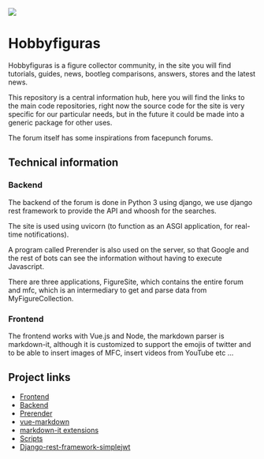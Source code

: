 ![](https://i.imgur.com/woEBLxs.png)

# Hobbyfiguras
Hobbyfiguras is a figure collector community, in the site you will find tutorials, guides, news, bootleg comparisons, answers, stores and the latest news.

This repository is a central information hub, here you will find the links to the main code repositories, right now the source code for the site is very specific for our particular needs, but in the future it could be made into a generic package for other uses.

The forum itself has some inspirations from facepunch forums.

## Technical information

### Backend

The backend of the forum is done in Python 3 using django, we use django rest framework to provide the API and whoosh for the searches.

The site is used using uvicorn (to function as an ASGI application, for real-time notifications).

A program called Prerender is also used on the server, so that Google and the rest of bots can see the information without having to execute Javascript.

There are three applications, FigureSite, which contains the entire forum and mfc, which is an intermediary to get and parse data from MyFigureCollection.

### Frontend

The frontend works with Vue.js and Node, the markdown parser is markdown-it, although it is customized to support the emojis of twitter and to be able to insert images of MFC, insert videos from YouTube etc ...

## Project links

- [Frontend](https://github.com/Hobbyfiguras/frontend)
- [Backend](https://github.com/Hobbyfiguras/backend)
- [Prerender](https://github.com/Hobbyfiguras/prerender-hobbyfiguras)
- [vue-markdown](https://github.com/Hobbyfiguras/vue-markdown)
- [markdown-it extensions](https://github.com/Hobbyfiguras/markdown-it-figuresite)
- [Scripts](https://github.com/Hobbyfiguras/scripts)
- [Django-rest-framework-simplejwt](https://github.com/Hobbyfiguras/django-rest-framework-simplejwt)
